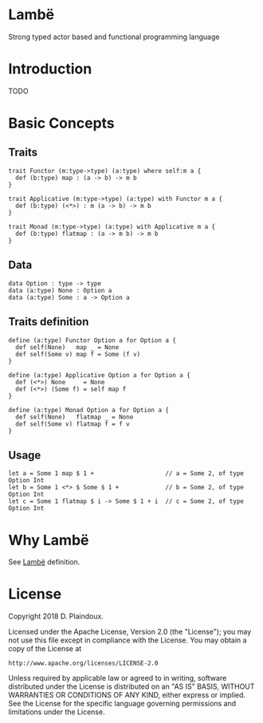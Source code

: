 # Lambë 

Strong typed actor based and functional programming language

# Introduction

TODO

# Basic Concepts

## Traits

``` 
trait Functor (m:type->type) (a:type) where self:m a {
  def (b:type) map : (a -> b) -> m b
}

trait Applicative (m:type->type) (a:type) with Functor m a {
  def (b:type) (<*>) : m (a -> b) -> m b
}

trait Monad (m:type->type) (a:type) with Applicative m a {
  def (b:type) flatmap : (a -> m b) -> m b
}
```

## Data

```
data Option : type -> type
data (a:type) None : Option a
data (a:type) Some : a -> Option a
```

## Traits definition

```
define (a:type) Functor Option a for Option a {
  def self(None)   map _ = None
  def self(Some v) map f = Some (f v)
}

define (a:type) Applicative Option a for Option a {
  def (<*>) None     = None
  def (<*>) (Some f) = self map f
}

define (a:type) Monad Option a for Option a {
  def self(None)   flatmap _ = None
  def self(Some v) flatmap f = f v
}
```

## Usage

```
let a = Some 1 map $ 1 +                    // a = Some 2, of type Option Int 
let b = Some 1 <*> $ Some $ 1 +             // b = Some 2, of type Option Int 
let c = Some 1 flatmap $ i -> Some $ 1 + i  // c = Some 2, of type Option Int 
```

# Why Lambë

See [Lambë](http://tolkiengateway.net/wiki/Lambë) definition.

# License

Copyright 2018 D. Plaindoux.

Licensed under the Apache License, Version 2.0 (the "License");
you may not use this file except in compliance with the License.
You may obtain a copy of the License at

    http://www.apache.org/licenses/LICENSE-2.0

Unless required by applicable law or agreed to in writing, software
distributed under the License is distributed on an "AS IS" BASIS,
WITHOUT WARRANTIES OR CONDITIONS OF ANY KIND, either express or implied.
See the License for the specific language governing permissions and
limitations under the License.
